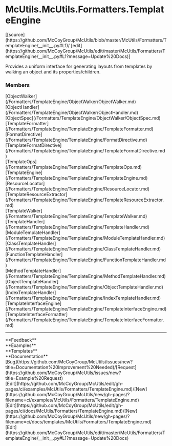 # <a id="McUtils.Formatters.TemplateEngine">McUtils.McUtils.Formatters.TemplateEngine</a> 
<div class="docs-source-link" markdown="1">
[[source](https://github.com/McCoyGroup/McUtils/blob/master/McUtils/Formatters/TemplateEngine/__init__.py#L1)/
[edit](https://github.com/McCoyGroup/McUtils/edit/master/McUtils/Formatters/TemplateEngine/__init__.py#L1?message=Update%20Docs)]
</div>
    
Provides a uniform interface for generating layouts from templates
by walking an object and its properties/children.

### Members
<div class="container alert alert-secondary bg-light">
  <div class="row">
   <div class="col" markdown="1">
[ObjectWalker](/Formatters/TemplateEngine/ObjectWalker/ObjectWalker.md)   
</div>
   <div class="col" markdown="1">
[ObjectHandler](/Formatters/TemplateEngine/ObjectWalker/ObjectHandler.md)   
</div>
   <div class="col" markdown="1">
[ObjectSpec](/Formatters/TemplateEngine/ObjectWalker/ObjectSpec.md)   
</div>
</div>
  <div class="row">
   <div class="col" markdown="1">
[TemplateFormatter](/Formatters/TemplateEngine/TemplateEngine/TemplateFormatter.md)   
</div>
   <div class="col" markdown="1">
[FormatDirective](/Formatters/TemplateEngine/TemplateEngine/FormatDirective.md)   
</div>
   <div class="col" markdown="1">
[TemplateFormatDirective](/Formatters/TemplateEngine/TemplateEngine/TemplateFormatDirective.md)   
</div>
</div>
  <div class="row">
   <div class="col" markdown="1">
[TemplateOps](/Formatters/TemplateEngine/TemplateEngine/TemplateOps.md)   
</div>
   <div class="col" markdown="1">
[TemplateEngine](/Formatters/TemplateEngine/TemplateEngine/TemplateEngine.md)   
</div>
   <div class="col" markdown="1">
[ResourceLocator](/Formatters/TemplateEngine/TemplateEngine/ResourceLocator.md)   
</div>
</div>
  <div class="row">
   <div class="col" markdown="1">
[TemplateResourceExtractor](/Formatters/TemplateEngine/TemplateEngine/TemplateResourceExtractor.md)   
</div>
   <div class="col" markdown="1">
[TemplateWalker](/Formatters/TemplateEngine/TemplateEngine/TemplateWalker.md)   
</div>
   <div class="col" markdown="1">
[TemplateHandler](/Formatters/TemplateEngine/TemplateEngine/TemplateHandler.md)   
</div>
</div>
  <div class="row">
   <div class="col" markdown="1">
[ModuleTemplateHandler](/Formatters/TemplateEngine/TemplateEngine/ModuleTemplateHandler.md)   
</div>
   <div class="col" markdown="1">
[ClassTemplateHandler](/Formatters/TemplateEngine/TemplateEngine/ClassTemplateHandler.md)   
</div>
   <div class="col" markdown="1">
[FunctionTemplateHandler](/Formatters/TemplateEngine/TemplateEngine/FunctionTemplateHandler.md)   
</div>
</div>
  <div class="row">
   <div class="col" markdown="1">
[MethodTemplateHandler](/Formatters/TemplateEngine/TemplateEngine/MethodTemplateHandler.md)   
</div>
   <div class="col" markdown="1">
[ObjectTemplateHandler](/Formatters/TemplateEngine/TemplateEngine/ObjectTemplateHandler.md)   
</div>
   <div class="col" markdown="1">
[IndexTemplateHandler](/Formatters/TemplateEngine/TemplateEngine/IndexTemplateHandler.md)   
</div>
</div>
  <div class="row">
   <div class="col" markdown="1">
[TemplateInterfaceEngine](/Formatters/TemplateEngine/TemplateEngine/TemplateInterfaceEngine.md)   
</div>
   <div class="col" markdown="1">
[TemplateInterfaceFormatter](/Formatters/TemplateEngine/TemplateEngine/TemplateInterfaceFormatter.md)   
</div>
   <div class="col" markdown="1">
   
</div>
</div>
</div>













---


<div markdown="1" class="text-secondary">
<div class="container">
  <div class="row">
   <div class="col" markdown="1">
**Feedback**   
</div>
   <div class="col" markdown="1">
**Examples**   
</div>
   <div class="col" markdown="1">
**Templates**   
</div>
   <div class="col" markdown="1">
**Documentation**   
</div>
   <div class="col" markdown="1">
   
</div>
   <div class="col" markdown="1">
   
</div>
   <div class="col" markdown="1">
   
</div>
</div>
  <div class="row">
   <div class="col" markdown="1">
[Bug](https://github.com/McCoyGroup/McUtils/issues/new?title=Documentation%20Improvement%20Needed)/[Request](https://github.com/McCoyGroup/McUtils/issues/new?title=Example%20Request)   
</div>
   <div class="col" markdown="1">
[Edit](https://github.com/McCoyGroup/McUtils/edit/gh-pages/ci/examples/McUtils/Formatters/TemplateEngine.md)/[New](https://github.com/McCoyGroup/McUtils/new/gh-pages/?filename=ci/examples/McUtils/Formatters/TemplateEngine.md)   
</div>
   <div class="col" markdown="1">
[Edit](https://github.com/McCoyGroup/McUtils/edit/gh-pages/ci/docs/McUtils/Formatters/TemplateEngine.md)/[New](https://github.com/McCoyGroup/McUtils/new/gh-pages/?filename=ci/docs/templates/McUtils/Formatters/TemplateEngine.md)   
</div>
   <div class="col" markdown="1">
[Edit](https://github.com/McCoyGroup/McUtils/edit/master/McUtils/Formatters/TemplateEngine/__init__.py#L1?message=Update%20Docs)   
</div>
   <div class="col" markdown="1">
   
</div>
   <div class="col" markdown="1">
   
</div>
   <div class="col" markdown="1">
   
</div>
</div>
</div>
</div>